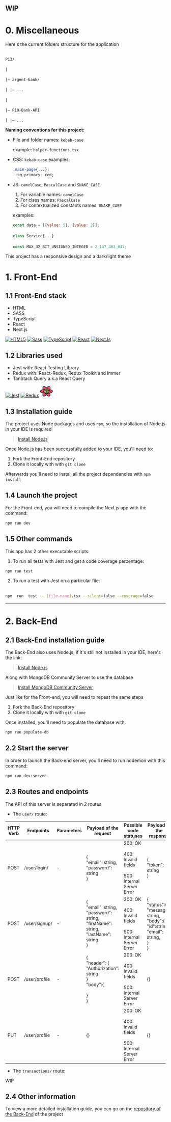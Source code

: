 
## WIP

# 0. Miscellaneous


Here's the current folders structure for the application

```

P13/

|

|– argent-bank/

| |– ...

|

|– P10-Bank-API

| |– ...

```

  

**Naming conventions for this project:**

  

 - File and folder names: `kebab-case`
   
   example: `helper-functions.tsx`
   
 - CSS: `kebab-case`
 examples: 
	 ```css
	 .main-page{...};
	 --bg-primary: red;
	 ```
 
 - JS: `camelCase`, ⁣`PascalCase` and `SNAKE_CASE`
	1. For variable names: `camelCase`
	2. For class names: `PascalCase`
	3. For contextualized constants names: `SNAKE_CASE`
	
	examples:
	```js
	const data = [{value: 5}, {value: 2}];

	class Service{...}

	const MAX_32_BIT_UNSIGNED_INTEGER = 2_147_483_647;
	```
This project has a responsive design and a dark/light theme
  

# 1. Front-End

## 1.1 Front-End stack

- HTML
- SASS
- TypeScript
- React
- Next.js


<a href="https://developer.mozilla.org/en-US/docs/Glossary/HTML5" target="_blank" rel="noreferrer" title="HTML5"><img src="https://raw.githubusercontent.com/danielcranney/readme-generator/main/public/icons/skills/html5-colored.svg" width="36" height="36" alt="HTML5" /></a>
<a href="https://sass-lang.com/" target="_blank" rel="noreferrer" title="SASS"><img src="https://raw.githubusercontent.com/danielcranney/readme-generator/main/public/icons/skills/sass-colored.svg" width="36" height="36" alt="Sass" /></a>
<a href="https://www.typescriptlang.org/" target="_blank" rel="noreferrer" title="TypeScript"><img src="https://raw.githubusercontent.com/danielcranney/readme-generator/main/public/icons/skills/typescript-colored.svg" width="36" height="36" alt="TypeScript" /></a>
<a href="https://reactjs.org/" target="_blank" rel="noreferrer" title="React"><img src="https://raw.githubusercontent.com/danielcranney/readme-generator/main/public/icons/skills/react-colored.svg" width="36" height="36" alt="React" /></a>
<a href="https://nextjs.org/docs" target="_blank" rel="noreferrer" title="Next.js"><img src="https://raw.githubusercontent.com/danielcranney/readme-generator/main/public/icons/skills/nextjs-colored.svg" width="36" height="36" alt="NextJs" /></a>

## 1.2 Libraries used

- Jest with: React Testing Library
- Redux with: React-Redux, Redux Toolkit and Immer
- TanStack Query a.k.a React Query

<a href="https://jestjs.io/" target="_blank" rel="noreferrer" title="Jest"><img src="https://cdn.jsdelivr.net/gh/devicons/devicon/icons/jest/jest-plain.svg" width="36" height="36" alt="Jest" /></a>
<a href="https://redux.js.org" target="_blank" rel="noreferrer" title="Redux"><img src="https://raw.githubusercontent.com/danielcranney/readme-generator/main/public/icons/skills/redux-colored.svg" width="36" height="36" alt="Redux" /></a>
<a  href="https://tanstack.com/"  target="_blank"  rel="noreferrer" title="TanStackQuery a.k.a React Query v4">
<img src="./public/images/svg/tanstack-query.svg" width="40" height="36" alt="TanStack Query(React Query)"/>
</a>

## 1.3 Installation guide
The project uses Node packages and uses `npm`, so the installation of Node.js in your IDE is required

> [Install Node.js](https://nodejs.org/en/)

Once Node.js has been successfully added to your IDE, you'll need to:

1. Fork the Front-End repository
2. Clone it locally with with `git clone`

Afterwards you'll need to install all the project dependencies with `npm install`

## 1.4 Launch the project
For the Front-end, you will need to compile the Next.js app with the command:
```bash
npm run dev
```

## 1.5 Other commands
This app has 2 other executable scripts:

1. To run all tests with Jest and get a code coverage percentage:
```bash
npm run test
```
  

2. To run a test with Jest on a particular file:

```bash

npm  run  test -- [file-name].tsx --silent=false --coverage=false

```

---
  
  

# 2. Back-End

## 2.1 Back-End installation guide
The Back-End also uses Node.js, if it's still not installed in your IDE, here's the link:

> [Install Node.js](https://nodejs.org/en/)


Along with MongoDB Community Server to use the database

>[Install MongoDB Community Server](https://www.mongodb.com/try/download/community)

Just like for the Front-end, you will need to repeat the same steps

1. Fork the Back-End repository
2. Clone it locally with with `git clone`


Once installed, you'll need to populate the database with:
```bash
npm run populate-db
```

## 2.2 Start the server

In order to launch the Back-end server, you'll need to run nodemon with this command:

```bash
npm run dev:server
```

## 2.3 Routes and endpoints

The API of this server is separated in 2 routes

- The `user/` route:

| HTTP Verb | Endpoints     | Parameters | Payload of the request                                                                                  | Possible code statuses                                               | Payload of the response                                                                                     | Description of the body                                                 |
| --------- | ------------- | ---------- | ------------------------------------------------------------------------------------------------------- | -------------------------------------------------------------------- | ----------------------------------------------------------------------------------------------------------- | ----------------------------------------------------------------------- |
| POST      | /user/login/  | -          | {<br>   "email": string,<br>   "password": string<br>}                                                  | 200: OK<br><br>400: Invalid fields<br><br>500: Internal Server Error | {<br>  "token": string<br>}                                                                                 | Gives a JSON Web Token when the user fills the<br>form fields correctly |
| POST      | /user/signup/ | -          | {<br>  "email": string,<br>  "password": string,<br>  "firstName": string,<br>  "lastName": string<br>} | 200: OK<br><br>400: Invalid fields<br><br>500: Internal Server Error | {<br> "status":0,<br> "message": string,<br> "body":{<br>   "id":string,<br>   "email": string,<br>  }<br>} | Creates the user in the database and sends back an id and an email      |
| POST      | /user/profile | -          | {<br>"header": {<br> "Authorization": string<br>}<br>"body":{<br><br>}<br>}                             | 200: OK<br><br>400: Invalid fields<br><br>500: Internal Server Error | {}                                                                                                          | WIP                                                                     |
| PUT       | /user/profile | -          | {}                                                                                                      | 200: OK<br><br>400: Invalid fields<br><br>500: Internal Server Error | {}                                                                                                          | WIP                                                                     |

- The `transactions/` route:

WIP

## 2.4 Other information

To view a more detailed installation guide, you can go on the 
[repository of the Back-End](https://github.com/OpenClassrooms-Student-Center/Project-10-Bank-API) of the project
